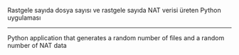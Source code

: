 Rastgele sayıda dosya sayısı ve rastgele sayıda NAT verisi üreten Python uygulaması

-------

Python application that generates a random number of files and a random number of NAT data
